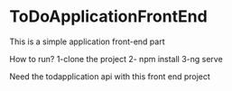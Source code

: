 # ToDoApplicationFrontEnd
This is a simple application  front-end part 


How to run?
1-clone the project
2- npm install
3-ng serve 

Need the todapplication api with this front end project
